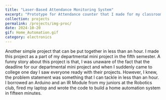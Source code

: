 ```yaml
---
title: "Laser-Based Attendance Monitoring System"
excerpt: "Prototype for Attendance counter that I made for my classroom, using Arduino"
collection: projects
permalink: /projects/img-proc/
date: 2024-10-20
gif: Home_Automation.gif
category: electronics
---
```


Another simple project that can be put together in less than an hour. I made this project as a part of my departmental mini project in the fifth semester. A funny story about this project is that, I was unaware of the fact that the deadline for our departmental mini project and when I suddenly came to college one day I saw everyone ready with their projects. However, I knew, the problem statement was something that I can tackle in less than an hour. I borrowed an Arduino and an IR Module from my juniors at the Robotics club, fired my laptop and wrote the code to build a home automation system in fifteen minutes. 
